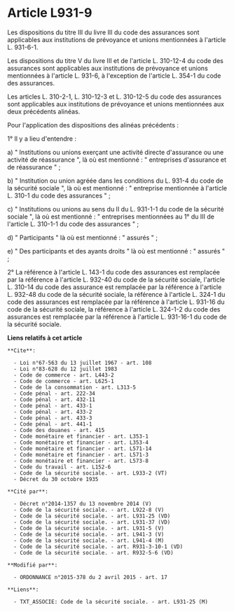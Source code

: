 # Article L931-9

Les dispositions du titre III du livre III du code des assurances sont applicables aux institutions de prévoyance et unions
mentionnées à l'article L. 931-6-1. 

Les dispositions du titre V du livre III et de l'article L. 310-12-4 du code des assurances sont applicables aux institutions
de prévoyance et unions mentionnées à l'article L. 931-6, à l'exception de l'article L. 354-1 du code des assurances. 

Les articles L. 310-2-1, L. 310-12-3 et L. 310-12-5 du code des assurances sont applicables aux institutions de prévoyance et
unions mentionnées aux deux précédents alinéas. 

Pour l'application des dispositions des alinéas précédents : 

1° Il y a lieu d'entendre : 

a)  "    Institutions ou unions exerçant une activité directe d'assurance ou une activité de réassurance ", là où est
mentionné : " entreprises d'assurance et de réassurance " ; 

b) " Institution ou union agréée dans les conditions du L. 931-4 du code de la sécurité sociale ", là où est mentionné : "
entreprise mentionnée à l'article L. 310-1 du code des assurances " ; 

c) " Institutions ou unions au sens du II du L. 931-1-1 du code de la sécurité sociale ", là où est mentionné : " entreprises
mentionnées au 1° du III de l'article L. 310-1-1 du code des assurances " ; 

d) " Participants " là où est mentionné : " assurés " ; 

e) " Des participants et des ayants droits " là où est mentionné : " assurés " ; 

2° La référence à l'article L. 143-1 du code des assurances est remplacée par la référence à l'article L. 932-40 du code de
la sécurité sociale, l'article L. 310-14 du code des assurance est remplacée par la référence à l'article L. 932-48 du code
de la sécurité sociale, la référence à l'article L. 324-1 du code des assurances est remplacée par la référence à l'article
L. 931-16 du code de la sécurité sociale, la référence à l'article L. 324-1-2 du code des assurances est remplacée par la
référence à l'article L. 931-16-1 du code de la sécurité sociale.

**Liens relatifs à cet article**

	**Cite**:

	  - Loi n°67-563 du 13 juillet 1967 - art. 108
	  - Loi n°83-628 du 12 juillet 1983
	  - Code de commerce - art. L443-2
	  - Code de commerce - art. L625-1
	  - Code de la consommation - art. L313-5
	  - Code pénal - art. 222-34
	  - Code pénal - art. 432-11
	  - Code pénal - art. 433-1
	  - Code pénal - art. 433-2
	  - Code pénal - art. 433-3
	  - Code pénal - art. 441-1
	  - Code des douanes - art. 415
	  - Code monétaire et financier - art. L353-1
	  - Code monétaire et financier - art. L353-4
	  - Code monétaire et financier - art. L571-14
	  - Code monétaire et financier - art. L571-3
	  - Code monétaire et financier - art. L573-8
	  - Code du travail - art. L152-6
	  - Code de la sécurité sociale. - art. L933-2 (VT)
	  - Décret du 30 octobre 1935

	**Cité par**:

	  - Décret n°2014-1357 du 13 novembre 2014 (V)
	  - Code de la sécurité sociale. - art. L922-8 (V)
	  - Code de la sécurité sociale. - art. L931-25 (VD)
	  - Code de la sécurité sociale. - art. L931-37 (VD)
	  - Code de la sécurité sociale. - art. L931-5 (V)
	  - Code de la sécurité sociale. - art. L941-3 (V)
	  - Code de la sécurité sociale. - art. L941-4 (M)
	  - Code de la sécurité sociale. - art. R931-3-10-1 (VD)
	  - Code de la sécurité sociale. - art. R932-5-6 (VD)

	**Modifié par**:

	  - ORDONNANCE n°2015-378 du 2 avril 2015 - art. 17

	**Liens**:

	  - TXT_ASSOCIE: Code de la sécurité sociale. - art. L931-25 (M)
